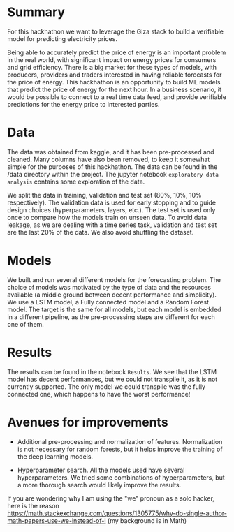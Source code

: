 # Summary
For this hackhathon we want to leverage the Giza stack to build a verifiable model for predicting electricity prices.

Being able to accurately predict the price of energy is an important problem in the real world, with significant
impact on energy prices for consumers and grid efficiency. There is a big market for these types of models,
with producers, providers and traders interested in having reliable forecasts for the price of energy. 
This hackhathon is an opportunity to build ML models that predict the price of energy for the next hour. In a business
scenario, it would be possible to connect to a real time data feed, and provide verifiable predictions for the 
energy price to interested parties.

# Data
The data was obtained from kaggle, and it has been pre-processed and cleaned. Many columns have also been removed, to 
keep it somewhat simple for the purposes of this hackhathon. The data can be found in the /data directory within the project. 
The jupyter notebook `exploratory data analysis` contains some exploration of the data.   

We split the data in training, validation and test set (80%, 10%, 10% respectively). The validation data is used for 
early stopping and to guide design choices (hyperparameters, layers, etc.). The test set is used only once to compare how the 
models train on unseen data. To avoid data leakage, as we are dealing with a time series task, validation 
and test set are the last 20% of the data. We also avoid shuffling the dataset.

# Models
We built and run several different models for the forecasting problem. The choice of models was motivated by the type of
data and the resources available (a middle ground between decent performance and simplicity). We use a LSTM model, 
a Fully connected model and a Random Forest model. The target is the same for all models, but each model is embedded in a 
different pipeline, as the pre-processing steps are different for each one of them.

# Results
The results can be found in the notebook `Results`. We see that the LSTM model has decent performances, but we could not 
transpile it, as it is not currently supported. The only model we could transpile was the fully connected one, which happens
to have the worst performance!

# Avenues for improvements
* Additional pre-processing and normalization of features. Normalization is not necessary for random forests,
but it helps improve the training of the deep learning models. 

* Hyperparameter search. All the models used have several hyperparameters. We tried some combinations of hyperparameters, 
but a more thorough search would likely improve the results.


If you are wondering why I am using the "we" pronoun as a solo hacker, here is the reason 
https://math.stackexchange.com/questions/1305775/why-do-single-author-math-papers-use-we-instead-of-i (my background is in Math)

